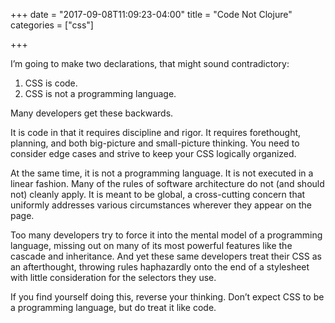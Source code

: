 +++
date = "2017-09-08T11:09:23-04:00"
title = "Code Not Clojure"
categories = ["css"]

+++

I’m going to make two declarations, that might sound contradictory:

1. CSS is code.
2. CSS is not a programming language.

Many developers get these backwards.

It is code in that it requires discipline and rigor. It requires forethought, planning, and both big-picture and small-picture thinking. You need to consider edge cases and strive to keep your CSS logically organized.

At the same time, it is not a programming language. It is not executed in a linear fashion. Many of the rules of software architecture do not (and should not) cleanly apply. It is meant to be global, a cross-cutting concern that uniformly addresses various circumstances wherever they appear on the page.

Too many developers try to force it into the mental model of a programming language, missing out on many of its most powerful features like the cascade and inheritance. And yet these same developers treat their CSS as an afterthought, throwing rules haphazardly onto the end of a stylesheet with little consideration for the selectors they use.

If you find yourself doing this, reverse your thinking. Don’t expect CSS to be a programming language, but do treat it like code.
